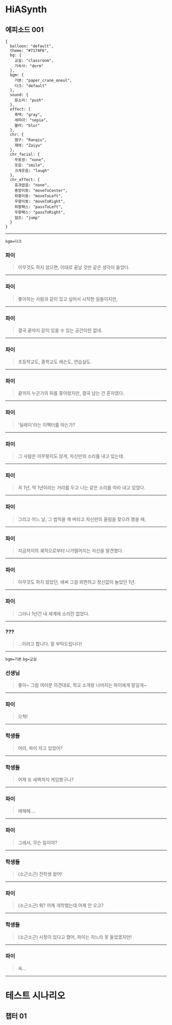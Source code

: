 
# HiASynth

## 에피소드 001

```
{
  balloon: "default",
  theme: "#7174F6",
  bg: {
    교실: "classroom",
    기숙사: "dorm"
  },
  bgm: {
    기본: "paper_crane_oneul",
    다크: "default"
  },
  sound: {
    문소리: "push"
  },
  effect: {
    흑백: "gray",
    세피아: "sepia",
    블러: "blur"
  },
  chr: {
    염구: "Ranqiu",
    재여: "Zaiyu"
  },
  chr_facial: {
    무표정: "none",
    웃음: "smile",
    크게웃음: "laugh"
  },
  chr_effect: {
    효과없음: "none",
    중앙이동: "moveToCenter",
    좌향이동: "moveToLeft",
    우향이동: "moveToRight",
    좌향패스: "passToLeft",
    우향패스: "passToRight",
    점프: "jump"
  }
}
```

---

`bgm=다크`
### 파이
> 아무것도 하지 않으면,
> 이대로 끝날 것만 같은 생각이 들었다.

---

<!--bgm-->
### 파이
> 좋아하는 사람과 같이 있고 싶어서
> 시작한 일들이지만,

---

<!--bgm-->
### 파이
> 결국 끝까지 같이 있을 수 있는
> 공간이란 없네.

---

<!--bgm-->
### 파이
> 초등학교도, 중학교도
> 레슨도, 연습실도.

---

<!--bgm-->
### 파이
> 끝까지 누군가의 뒤를 좇아왔지만,
> 결국 남는 건 혼자였다.

---

<!--bgm-->
### 파이
> '딜레이'라는 이펙터를 아는가?

---

<!--bgm-->
### 파이
> 그 사람은 아무렇지도 않게,
> 자신만의 소리를 내고 있는데.

---

<!--bgm-->
### 파이
> 꼭 1년, 딱 1년이라는
> 거리를 두고 나는
> 같은 소리를 따라 내고 있었다.

---

<!--bgm-->
### 파이
> 그리고 어느 날,
> 그 법칙을 깨 버리고
> 자신만의 울림을 찾으려 했을 때,

---

<!--bgm-->
### 파이
> 지금까지의 궤적으로부터
> 나가떨어지는 자신을 발견했다.

---

<!--bgm-->
### 파이
> 아무것도 하지 않았던,
> 애써 그걸 외면하고
> 정신없이 놀았던 1년.

---

### 파이
> 그러나 1년간 내 세계에
> 소리란 없었다.

---

### ???
> ...이라고 합니다.
> 잘 부탁드립니다!

---

`bgm=기본` `bg=교실`
### 선생님

> 좋아~ 그럼 여러분 의견대로,
> 학교 소개랑 나머지는
> 파이에게 맡길게~

---

<!--bgm--> <!--bg-->
### 파이
> 으헉!

---

<!--bgm--> <!--bg-->
### 학생들
> 어라, 파이 자고 있었어?

---

<!--bgm--> <!--bg-->
### 학생들
> 어제 또 새벽까지 게임했구나?

---

<!--bgm--> <!--bg-->
### 파이
> 에헤헤....

---

<!--bgm--> <!--bg-->
### 파이
> 그래서, 무슨 일이야?

---

<!--bgm--> <!--bg-->
### 학생들
> (소근소근) 전학생 왔어!

---

<!--bgm--> <!--bg-->
### 파이
> (소근소근) 
> 뭐? 어제 개학했는데
> 어제 안 오고?

---

<!--bgm--> <!--bg-->
### 학생들
> (소근소근) 사정이 있다고 했어,
> 파이는 자느라 못 들었겠지만!

---

<!--bgm--> <!--bg-->
### 파이

> 윽...

---

# 테스트 시나리오

## 챕터 01
